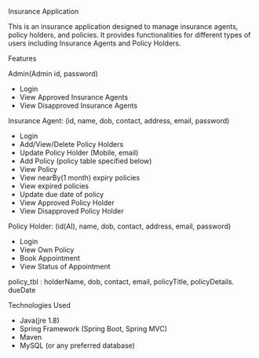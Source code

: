 Insurance Application

This is an insurance application designed to manage insurance agents, policy holders, and policies. It provides functionalities for different types of users including Insurance Agents and Policy Holders.
 
Features

Admin(Admin id, password)
- Login
-	View Approved Insurance Agents
-	View Disapproved Insurance Agents
 
Insurance Agent: (id, name, dob, contact, address, email, password)
-	Login
-	Add/View/Delete Policy Holders
-	Update Policy Holder (Mobile, email)
-	Add Policy (policy table specified below)
-	View Policy
-	View nearBy(1 month) expiry policies
-	View expired policies
-	Update due date of policy	
-	View Approved Policy Holder
-	View Disapproved Policy Holder

  
Policy Holder: (id(AI), name, dob, contact, address, email, password)
-	Login
-	View Own Policy
-	Book Appointment
-	View Status of Appointment

policy_tbl : holderName, dob, contact, email, policyTitle, policyDetails.
dueDate

 Technologies Used

- Java(jre 1.8)
- Spring Framework (Spring Boot, Spring MVC)
- Maven
- MySQL (or any preferred database)


